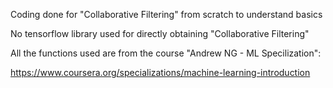 Coding done for "Collaborative Filtering" from scratch to understand basics

No tensorflow library used for directly obtaining "Collaborative Filtering"

All the functions used are from the course "Andrew NG - ML Specilization":

https://www.coursera.org/specializations/machine-learning-introduction
